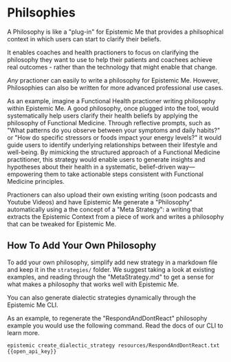 # Philsophies

A Philosophy is like a "plug-in" for Epistemic Me that provides a philsophical context in which users can start to clarify their beliefs.

It enables coaches and health practioners to focus on clarifying the philosophy they want to use to help their patients and coachees achieve real outcomes - rather than the technology that might enable that change.

*Any* practioner can easily to write a philosophy for Epistemic Me. However, Philosophies can also be written for more advanced professional use cases.

As an example, imagine a Functional Health practioner writing philosophy within Epistemic Me. A good philosophy, once plugged into the tool, would systematically help users clarify their health beliefs by applying the philosophy of Functional Medicine. Through reflective prompts, such as "What patterns do you observe between your symptoms and daily habits?" or "How do specific stressors or foods impact your energy levels?" it would guide users to identify underlying relationships between their lifestyle and well-being. By mimicking the structured approach of a Functional Medicine practitioner, this strategy would enable users to generate insights and hypotheses about their health in a systematic, belief-driven way—empowering them to take actionable steps consistent with Functional Medicine principles.

Practioners can also upload their own existing writing (soon podcasts and Youtube Videos) and have Epistemic Me generate a "Philosophy" automatically using a the concept of a "Meta Strategy": a writing that extracts the Epistemic Context from a piece of work and writes a philosophy that can be tweaked for Epistemic Me. 

## How To Add Your Own Philosophy

To add your own philosophy, simplify add new strategy in a markdown file and keep it in the `strategies/` folder. We suggest taking a look at existing examples, and reading through the "MetaStrategy.md" to get a sense for what makes a philosophy that works well with Epistemic Me. 

You can also generate dialectic strategies dynamically through the Epistemic Me CLI.

As an example, to regenerate the "RespondAndDontReact" philosophy example you would use the following command. Read the docs of our CLI to learn more.

``epistemic create_dialectic_strategy resources/RespondAndDontReact.txt {{open_api_key}}``

